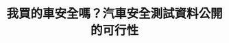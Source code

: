 ---
id: "2"
lang: zh-tw
publish: "FALSE"
selected: "FALSE"
selected_blog: "FALSE"
thumbnail: https://drive.google.com/file/d/16t00GiRaDUT8REmPaX0LmBY5EAVBQD8Y/view?usp=sharing
title: 我買的車安全嗎？汽車安全測試資料公開的可行性
description: 「國產車量產時，必需強制公開ARTC撞擊測試結果，並比照國外將結果分級。」連署案
color: Red
join:
  type: 提
  title: 國產車上市前，必需強制公開ARTC撞擊測試結果，並比照國外將結果分級。
  link: https://join.gov.tw/idea/detail/51619983-7ab7-4f3a-9821-e659afab9b7e
  image: https://drive.google.com/file/d/1-oRBwZVbNiPGGOKci8h-BzZZ7rA4SSMk/view?usp=drivesdk
layout: post
departments:
  - 交通部
embed:
  mind_map:
    links:
      - https://miro.com/app/live-embed/o9J_k052DeM=/?moveToViewport=-2989,-958,6199,3173&embedAutoplay=true
  transcript:
    links:
      - https://sayit.pdis.nat.gov.tw/2017-03-24-%E9%96%8B%E6%94%BE%E6%94%BF%E5%BA%9C%E8%81%AF%E7%B5%A1%E4%BA%BA%E7%AC%AC%E4%BA%8C%E6%AC%A1%E5%8D%94%E4%BD%9C%E6%9C%83%E8%AD%B0
---